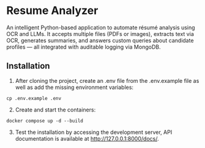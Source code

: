 # Resume Analyzer

An intelligent Python-based application to automate résumé analysis using OCR and LLMs.
It accepts multiple files (PDFs or images), extracts text via OCR, generates summaries, and answers custom queries about candidate profiles — all integrated with auditable logging via MongoDB.

## Installation

1. After cloning the project, create an .env file from the .env.example file as well as add the missing environment variables:

```
cp .env.example .env
```

2. Create and start the containers:

```
docker compose up -d --build
```

3. Test the installation by accessing the development server, API documentation is available at http://127.0.0.1:8000/docs/.
